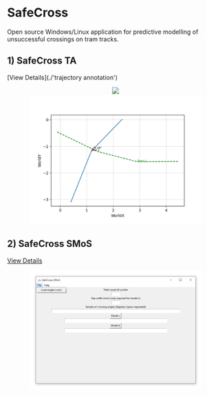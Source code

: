 # SafeCross
Open source Windows/Linux application for predictive modelling of unsuccessful crossings on tram tracks.



## **1) SafeCross TA**
[View Details](./'trajectory annotation')

<div align="center">
    <img src="./images/SafeCross TA.gif" width="400" />
</div>



<div align="center">
    <img src="./trajectory annotation/example output/Sceneplot_WorldCoords.png" width="400" />
</div>




## **2) SafeCross SMoS**
[View Details](./SMoS)

<div align="center">
    <img src="./images/SafeCross SMoS.png" width="400" />
</div>


